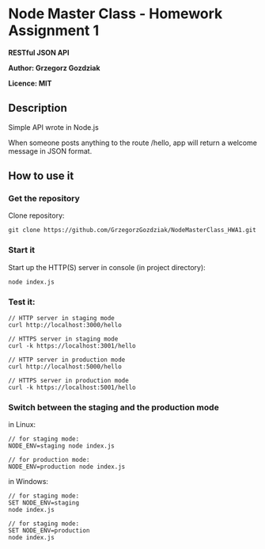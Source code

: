 # Node Master Class - Homework Assignment 1

**RESTful JSON API**

**Author: Grzegorz Gozdziak**

**Licence: MIT**

## Description

Simple API wrote in Node.js

When someone posts anything to the route /hello, app will return a welcome message in JSON format.

## How to use it

### Get the repository

Clone repository:

```
git clone https://github.com/GrzegorzGozdziak/NodeMasterClass_HWA1.git
```

### Start it

Start up the HTTP(S) server in console (in project directory):

```
node index.js
```

### Test it:

```
// HTTP server in staging mode
curl http://localhost:3000/hello

// HTTPS server in staging mode
curl -k https://localhost:3001/hello

// HTTP server in production mode
curl http://localhost:5000/hello

// HTTPS server in production mode
curl -k https://localhost:5001/hello
```

### Switch between the staging and the production mode

in Linux:
```
// for staging mode:
NODE_ENV=staging node index.js

// for production mode:
NODE_ENV=production node index.js
```

in Windows:
```
// for staging mode:
SET NODE_ENV=staging
node index.js

// for staging mode:
SET NODE_ENV=production
node index.js
```
